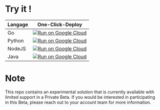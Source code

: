 
# Try it !

|Langage| One-Click-Deploy |
| ----- | ---------------- |
| Go     | [![Run on Google Cloud](https://deploy.cloud.run/button.svg)](https://deploy.cloud.run?dir=go)                    
| Python | [![Run on Google Cloud](https://deploy.cloud.run/button.svg)](https://deploy.cloud.run?dir=python)
| NodeJS | [![Run on Google Cloud](https://deploy.cloud.run/button.svg)](https://deploy.cloud.run?dir=js)
| Java | [![Run on Google Cloud](https://deploy.cloud.run/button.svg)](https://deploy.cloud.run?dir=java)


# Note

This repo contains an experimental solution that is currently available with limited support in a Private Beta. If you would be interested in participating in this Beta, please reach out to your account team for more information. 
